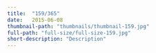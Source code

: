 ```yaml
---
title:  "159/365"
date:   2015-06-08
thumbnail-path: "thumbnails/thumbnail-159.jpg"
full-path: "full-size/full-size-159.jpg"
short-description: "Description"
---
```

